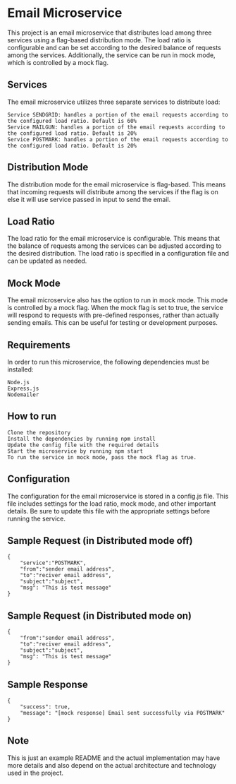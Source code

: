 # Email Microservice

This project is an email microservice that distributes load among three services using a flag-based distribution mode. The load ratio is configurable and can be set according to the desired balance of requests among the services. Additionally, the service can be run in mock mode, which is controlled by a mock flag.

## Services

The email microservice utilizes three separate services to distribute load:

    Service SENDGRID: handles a portion of the email requests according to the configured load ratio. Default is 60%
    Service MAILGUN: handles a portion of the email requests according to the configured load ratio. Default is 20%
    Service POSTMARK: handles a portion of the email requests according to the configured load ratio. Default is 20%

## Distribution Mode

The distribution mode for the email microservice is flag-based. This means that
incoming requests will distribute among the services if the flag is on else it will use service passed in input to send the email.

## Load Ratio

The load ratio for the email microservice is configurable. This means that the balance of requests among the services can be adjusted according to the desired distribution. The load ratio is specified in a configuration file and can be updated as needed.

## Mock Mode

The email microservice also has the option to run in mock mode. This mode is controlled by a mock flag. When the mock flag is set to true, the service will respond to requests with pre-defined responses, rather than actually sending emails. This can be useful for testing or development purposes.

## Requirements

In order to run this microservice, the following dependencies must be installed:

    Node.js
    Express.js
    Nodemailer

## How to run

    Clone the repository
    Install the dependencies by running npm install
    Update the config file with the required details
    Start the microservice by running npm start
    To run the service in mock mode, pass the mock flag as true.

## Configuration

The configuration for the email microservice is stored in a config.js file. This file includes settings for the load ratio, mock mode, and other important details. Be sure to update this file with the appropriate settings before running the service.

## Sample Request (in Distributed mode off)

    {
        "service":"POSTMARK",
        "from":"sender email address", 
        "to":"reciver email address", 
        "subject":"subject", 
        "msg": "This is test message"
    }

## Sample Request (in Distributed mode on)
    {
        "from":"sender email address", 
        "to":"reciver email address", 
        "subject":"subject", 
        "msg": "This is test message"
    }

## Sample Response
    {
        "success": true,
        "message": "[mock response] Email sent successfully via POSTMARK"
    }


## Note

This is just an example README and the actual implementation may have more details and also depend on the actual architecture and technology used in the project.
